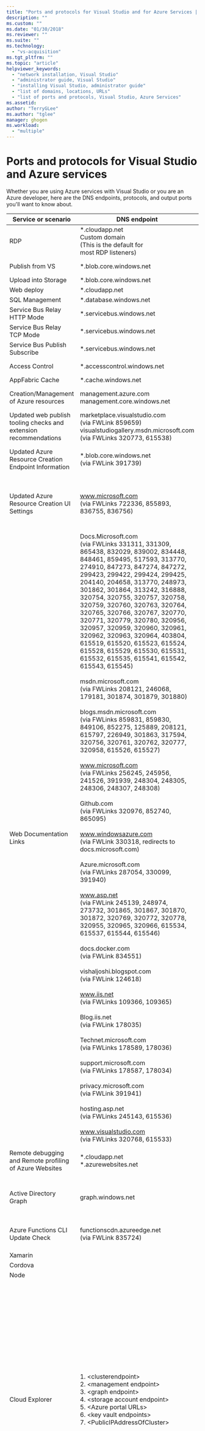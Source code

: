 ```yaml
---
title: "Ports and protocols for Visual Studio and for Azure Services | Microsoft Docs"
description: ""
ms.custom: ""
ms.date: "01/30/2018"
ms.reviewer: ""
ms.suite: ""
ms.technology:
  - "vs-acquisition"
ms.tgt_pltfrm: ""
ms.topic: "article"
helpviewer_keywords:
  - "network installation, Visual Studio"
  - "administrator guide, Visual Studio"
  - "installing Visual Studio, administrator guide"
  - "list of domains, locations, URLs"
  - "list of ports and protocols, Visual Studio, Azure Services"
ms.assetid:
author: "TerryGLee"
ms.author: "tglee"
manager: ghogen
ms.workload:
  - "multiple"
---
```


# Ports and protocols for Visual Studio and Azure services
Whether you are using Azure services with Visual Studio or you are an Azure developer, here are the DNS endpoints, protocols, and output ports you'll want to know about.

| Service or scenario | DNS endpoint | Protocol | Port | Description |
| --- | --- | --- | --- | --- |
| RDP | *.cloudapp.net <br>Custom domain <br> (This is the default for <br>most RDP listeners) | RDP | 3389 | Desktop connection to VMs |
| Publish from VS  | *.blob.core.windows.net | http/s | | Blob domain for Blob domain for package upload for access of management API |
| Upload into Storage | *.blob.core.windows.net | | | Push data into Azure Storage |
| Web deploy | *.cloudapp.net | http/s | | |
| SQL Management | *.database.windows.net | | | |
| Service Bus Relay HTTP Mode  | *.servicebus.windows.net  | | 443 |  Listeners on Service Bus Relay over HTTP (requires 443 for Access Control)  |
| Service Bus Relay TCP Mode  | *.servicebus.windows.net  | | | |
| Service Bus Publish Subscribe | *.servicebus.windows.net  | https | | Service Bus Queue and Topic clients over TCP (in CTP) |
| Access Control  | *.accesscontrol.windows.net   | https | | Token acquisition and management for Access Control |
| AppFabric Cache  | *.cache.windows.net  | | | |
| Creation/Management of Azure resources | management.azure.com <br>management.core.windows.net   | https | 443 | Used for creating Azure Websites or other resources to support the publishing of web applications, Azure Functions, or WebJobs |
| Updated web publish tooling checks and extension recommendations  | marketplace.visualstudio.com <br/>(via FWLink 859659) <br> visualstudiogallery.msdn.microsoft.com <br/>(via FWLinks 320773, 615538) | https | 443 | Used for checking for the availability of updated publish tooling. If disabled, a potential recommended extension for web publishing may not be shown |
| Updated Azure Resource Creation Endpoint Information  | *.blob.core.windows.net <br/>(via FWLink 391739) | https | 443 | Used to update the endpoints used for the creation of Azure Resources for certain Azure Services. If disabled, the last downloaded or built in endpoint locations are used instead |
| Updated Azure Resource Creation UI Settings | www.microsoft.com <br/>(via FWLinks 722336, 855893, <br>836755, 836756) | http | 80 | Used to update the user interface settings for the creation of Azure Resource as seen when electing to create new resources via the App Service node in Server Explorer, Cloud Explorer, or Web Publish. If disabled, the last downloaded or built-in settings are used instead |
| Web Documentation Links | Docs.Microsoft.com <br/>(via FWLinks 331311, 331309, <br>865438, 832029, 839002, 834448, <br>848461, 859495, 517593, 313770, <br>274910, 847273, 847274, 847272, <br>299423, 299422, 299424, 299425, <br>204140, 204658, 313770, 248973, <br>301862, 301864, 313242, 316888, <br>320754, 320755, 320757, 320758, <br>320759, 320760, 320763, 320764, <br>320765, 320766, 320767, 320770, <br>320771, 320779, 320780, 320956, <br>320957, 320959, 320960, 320961, <br>320962, 320963, 320964, 403804, <br>615519, 615520, 615523, 615524, <br>615528, 615529, 615530, 615531, <br>615532, 615535, 615541, 615542, <br>615543, 615545) <br><br> msdn.microsoft.com <br/>(via FWLinks 208121, 246068, <br>179181, 301874, 301879, 301880) <br><br> blogs.msdn.microsoft.com <br/>(via FWLinks 859831, 859830, <br>849106, 852275, 125889, 208121, <br>615797, 226949, 301863, 317594, <br>320756, 320761, 320762, 320777, <br>320958, 615526, 615527) <br><br> www.microsoft.com <br/>(via FWLinks 256245, 245956,<br> 241526, 391939, 248304, 248305, <br>248306, 248307, 248308) <br><br> Github.com <br/>(via FWLinks 320976, 852740, <br>865095) <br><br> www.windowsazure.com <br/>(via FWLink 330318, redirects to docs.microsoft.com) <br><br>Azure.microsoft.com <br/>(via FWLinks 287054, 330099, 391940) <br><br>www.asp.net <br/>(via FWLink  245139, 248974, <br>273732, 301865, 301867, 301870, <br>301872, 320769, 320772, 320778, <br>320955, 320965, 320966, 615534, <br>615537, 615544, 615546)<br><br>docs.docker.com <br/>(via FWLink 834551) <br><br>vishaljoshi.blogspot.com <br/>(via FWLink 124618) <br><br>www.iis.net <br/>(via FWLinks 109366, 109365) <br><br>Blog.iis.net <br/>(via FWLink 178035) <br><br>Technet.microsoft.com <br/>(via FWLinks 178589, 178036) <br><br>support.microsoft.com <br/>(via FWLinks 178587, 178034) <br><br>privacy.microsoft.com <br/>(via FWLink 391941) <br><br>hosting.asp.net <br/>(via FWLinks 245143, 615536) <br><br>www.visualstudio.com <br/>(via FWLinks 320768, 615533) | https <br> http | 443 <br> 80 | Presented as links the user may click to learn more about certain web tooling features. If disabled, the links will not present the content |
| Remote debugging and Remote profiling of Azure Websites | *.cloudapp.net <br> *.azurewebsites.net | | 4022 | Used for attaching the remote debugger to Azure Websites. If disabled, attaching the remote debugger to Azure Websites will not work |
| Active Directory Graph | graph.windows.net | https | 443 | Used for provisioning new Azure Active Directory applications. If disabled, new web projects with organizational authentication selected won't be able to create or configure the required Azure Active Directory application |
| Azure Functions CLI Update Check | functionscdn.azureedge.net <br/>(via FWLink 835724) | https | 443 | Used for checking for updated versions of the Azure Functions CLI. If disabled, a cached copy (or the copy carried by the Azure Functions component) of the CLI will be used instead |
| Xamarin | | | | |
| Cordova | | | | |
| Node | | | | |
| Cloud Explorer | 1. &#60;clusterendpoint&#62; <br>2. &#60;management endpoint&#62;<br>3. &#60;graph endpoint&#62;<br>4. &#60;storage account endpoint&#62;<br>5. &#60;Azure portal URLs&#62;<br>6. &#60;key vault endpoints&#62; <br>7. &#60;PublicIPAddressOfCluster&#62;| 1&#150;6: https <br>7: tcp| 1. 19080<br>2. 443<br>3. 443<br>4. 443<br>5. 443<br>6. 443  | 1. Example: test12.eastus.cloudapp.com<br>2. Retrieving of subscriptions and retrieving/management of Azure resources<br>3. Retrieving of Azure Stack subscriptions<br>4. Managing Storage resources (ex: mystorageaccount.blob.core.windows.net)<br>5. "Open in Portal" context menu option (opening a resource in the Azure portal)<br>6. Creating and using key vaults for VM debugging (example: myvault.vault.azure.net) <br><br>7. Dynamically allocate block of ports based on number of nodes in the cluster and the available ports. <br><br>Port block: We will try to get 3 times the number of nodes with minimum of 10 ports.<br><br>  For Streaming traces we will try to get the port block from 810. If any of the port is already used, then we will try to get the next block and so on. So if the load balancer is fairly empty, then likely use ports from 810  <br><br> Similarly for debugging 4 sets of the ports blocks are reserved: <br><br>connectorPort: 30398, <br>forwarderPort: 31398, <br>forwarderPortx86: 31399,<br>fileUploadPort: 32398<br>|
| Service Fabric | 1. <br>ocs.Microsoft.com<br>aka.ms <br>go.microsoft.com <br><br>2. <br>vssftools.blob.core.windows.net <br>Vault.azure.com <br>Portal.azure.com <br><br> 3. &#42; vault.azure.net<br><br> 4. <br>app.vsaex.visualstudio.com<br>&#42; .vsspsext.visualstudio.com<br>clouds.vsrm.visualstudio.com <br>clouds.visualstudio.com<br>app.vssps.visualstudio.com <br>&#42; .visualstudio.com | https | 443 | 1. Documentation <br><br> 2. Create Cluster feature <br><br>3. Here the &#42;  would be the azure key vault name (example:- test11220180112110108.vault.azure.net  <br><br>  4. Here the &#42; would be dynamic (example is vsspsextprodch1su1.vsspsext.visualstudio.com |
| Azure SDK | | | | |
| Snapshot Debugger | 1. go.microsoft.com (FWLink 836755) <br>2. management.azure.com <br> 3. &#42;azurewebsites.net <br> 4. &#42;scm.azurewebsites.net<br>5. api.nuget.org/v3/index.json <br>6. msvsmon | 1. https <br>2. https <br>3. http <br>4. https <br>5. https<br>6. Concord <br> | 1. 443<br> 2. 443<br>3. 80 <br>4. 443<br> 5. 443<br> 6. 4022 (Visual Studio version dependent) | 1. Query json file for app service SKU size <br>2. Various Azure RM calls <br>3. Site warmup call via http <br>4. Customer's targeted App Service Kudu endpoint <br>5. Query Site Extension version published in nuget.org <br>6. Remote debugging channel |
| Office Web Add-in  <br><br> Manifest Verification Service | verificationservice.osi.office.net<br> <br>https:&#47;&#47;verificationservice.osi.office.net <br> /ova/addincheckingagent.svc/api<br>/addincheck?format=html | https | 443 | Use to validate manifests for Office web add-ins |
| SharePoint and Office Add-ins | sharepoint.com | https | 443 | Use to publish and test SharePoint and Office Add-ins to SharePoint Online |
| Workflow Manager Test Service Host | | http | 12292 | A firewall rule that is created automatically for testing SharePoint Add-ins with workflows |

<br/>

## See also
* [Install and use Visual Studio behind a firewall or proxy server](install-and-use-visual-studio-behind-a-firewall-or-proxy-server.md)
* [Troubleshooting proxy errors in Visual Studio](troubleshooting-proxy-errors.md)
* [Visual Studio Administrator Guide](visual-studio-administrator-guide.md)
* [Install Visual Studio 2017](install-visual-studio.md)
